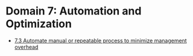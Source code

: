 # Domain 7: Automation and Optimization

* [7.3 Automate manual or repeatable process to minimize management overhead](7.3)
